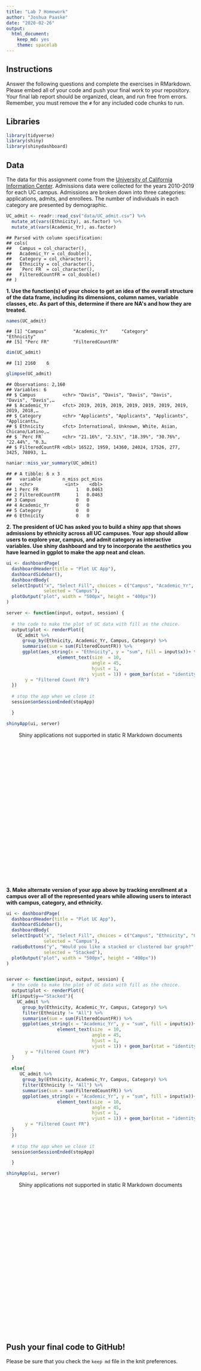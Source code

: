 ```yaml
---
title: "Lab 7 Homework"
author: "Joshua Paaske"
date: "2020-02-26"
output:
  html_document: 
    keep_md: yes
    theme: spacelab
---
```




## Instructions
Answer the following questions and complete the exercises in RMarkdown. Please embed all of your code and push your final work to your repository. Your final lab report should be organized, clean, and run free from errors. Remember, you must remove the `#` for any included code chunks to run.  

## Libraries

```r
library(tidyverse)
library(shiny)
library(shinydashboard)
```


## Data
The data for this assignment come from the [University of California Information Center](https://www.universityofcalifornia.edu/infocenter). Admissions data were collected for the years 2010-2019 for each UC campus. Admissions are broken down into three categories: applications, admits, and enrollees. The number of individuals in each category are presented by demographic.  

```r
UC_admit <- readr::read_csv("data/UC_admit.csv") %>% 
  mutate_at(vars(Ethnicity), as.factor) %>% 
  mutate_at(vars(Academic_Yr), as.factor)
```

```
## Parsed with column specification:
## cols(
##   Campus = col_character(),
##   Academic_Yr = col_double(),
##   Category = col_character(),
##   Ethnicity = col_character(),
##   `Perc FR` = col_character(),
##   FilteredCountFR = col_double()
## )
```

**1. Use the function(s) of your choice to get an idea of the overall structure of the data frame, including its dimensions, column names, variable classes, etc. As part of this, determine if there are NA's and how they are treated.**  

```r
names(UC_admit)
```

```
## [1] "Campus"          "Academic_Yr"     "Category"        "Ethnicity"      
## [5] "Perc FR"         "FilteredCountFR"
```

```r
dim(UC_admit)
```

```
## [1] 2160    6
```

```r
glimpse(UC_admit)
```

```
## Observations: 2,160
## Variables: 6
## $ Campus          <chr> "Davis", "Davis", "Davis", "Davis", "Davis", "Davis",…
## $ Academic_Yr     <fct> 2019, 2019, 2019, 2019, 2019, 2019, 2019, 2019, 2018,…
## $ Category        <chr> "Applicants", "Applicants", "Applicants", "Applicants…
## $ Ethnicity       <fct> International, Unknown, White, Asian, Chicano/Latino,…
## $ `Perc FR`       <chr> "21.16%", "2.51%", "18.39%", "30.76%", "22.44%", "0.3…
## $ FilteredCountFR <dbl> 16522, 1959, 14360, 24024, 17526, 277, 3425, 78093, 1…
```


```r
naniar::miss_var_summary(UC_admit)
```

```
## # A tibble: 6 x 3
##   variable        n_miss pct_miss
##   <chr>            <int>    <dbl>
## 1 Perc FR              1   0.0463
## 2 FilteredCountFR      1   0.0463
## 3 Campus               0   0     
## 4 Academic_Yr          0   0     
## 5 Category             0   0     
## 6 Ethnicity            0   0
```

**2. The president of UC has asked you to build a shiny app that shows admissions by ethnicity across all UC campuses. Your app should allow users to explore year, campus, and admit category as interactive variables. Use shiny dashboard and try to incorporate the aesthetics you have learned in ggplot to make the app neat and clean.**

```r
ui <- dashboardPage(
  dashboardHeader(title = "Plot UC App"),
  dashboardSidebar(),
  dashboardBody(
  selectInput("x", "Select Fill", choices = c("Campus", "Academic_Yr", "Category"), 
              selected = "Campus"),
  plotOutput("plot", width = "500px", height = "400px"))
)

server <- function(input, output, session) { 
  
  # the code to make the plot of UC data with fill as the choice.
  output$plot <- renderPlot({
    UC_admit %>% 
      group_by(Ethnicity, Academic_Yr, Campus, Category) %>% 
      summarise(sum = sum(FilteredCountFR)) %>% 
      ggplot(aes_string(x = "Ethnicity", y = "sum", fill = input$x))+ theme(axis.text.x =
                   element_text(size  = 10,
                                angle = 45,
                                hjust = 1,
                                vjust = 1)) + geom_bar(stat = "identity") + labs(x = "Ethnicity",
       y = "Filtered Count FR") 
  })
  
  # stop the app when we close it
  session$onSessionEnded(stopApp)

  }

shinyApp(ui, server)
```

<!--html_preserve--><div style="width: 100% ; height: 400px ; text-align: center; box-sizing: border-box; -moz-box-sizing: border-box; -webkit-box-sizing: border-box;" class="muted well">Shiny applications not supported in static R Markdown documents</div><!--/html_preserve-->


**3. Make alternate version of your app above by tracking enrollment at a campus over all of the represented years while allowing users to interact with campus, category, and ethnicity.**

```r
ui <- dashboardPage(
  dashboardHeader(title = "Plot UC App"),
  dashboardSidebar(),
  dashboardBody(
  selectInput("x", "Select Fill", choices = c("Campus", "Ethnicity", "Category"), 
              selected = "Campus"),
  radioButtons("y", "Would you like a stacked or clustered bar graph?", choices = c("Stacked", "Clustered"), 
              selected = "Stacked"),
  plotOutput("plot", width = "500px", height = "400px"))
)


server <- function(input, output, session) { 
  # the code to make the plot of UC data with fill as the choice.
  output$plot <- renderPlot({
  if(input$y=="Stacked"){
    UC_admit %>% 
      group_by(Ethnicity, Academic_Yr, Campus, Category) %>% 
      filter(Ethnicity != "All") %>% 
      summarise(sum = sum(FilteredCountFR)) %>% 
      ggplot(aes_string(x = "Academic_Yr", y = "sum", fill = input$x))+ theme(axis.text.x =
                   element_text(size  = 10,
                                angle = 45,
                                hjust = 1,
                                vjust = 1)) + geom_bar(stat = "identity") + labs(x = "Academic Year",
       y = "Filtered Count FR") 
  }
    
  else{
     UC_admit %>% 
      group_by(Ethnicity, Academic_Yr, Campus, Category) %>% 
      filter(Ethnicity != "All") %>% 
      summarise(sum = sum(FilteredCountFR)) %>% 
      ggplot(aes_string(x = "Academic_Yr", y = "sum", fill = input$x))+ theme(axis.text.x =
                   element_text(size  = 10,
                                angle = 45,
                                hjust = 1,
                                vjust = 1)) + geom_bar(stat = "identity", position = "dodge") + labs(x = "Academic Year",
       y = "Filtered Count FR") 
  }
  })
  
  # stop the app when we close it
  session$onSessionEnded(stopApp)

  }

shinyApp(ui, server)
```

<!--html_preserve--><div style="width: 100% ; height: 400px ; text-align: center; box-sizing: border-box; -moz-box-sizing: border-box; -webkit-box-sizing: border-box;" class="muted well">Shiny applications not supported in static R Markdown documents</div><!--/html_preserve-->


## Push your final code to GitHub!
Please be sure that you check the `keep md` file in the knit preferences. 
